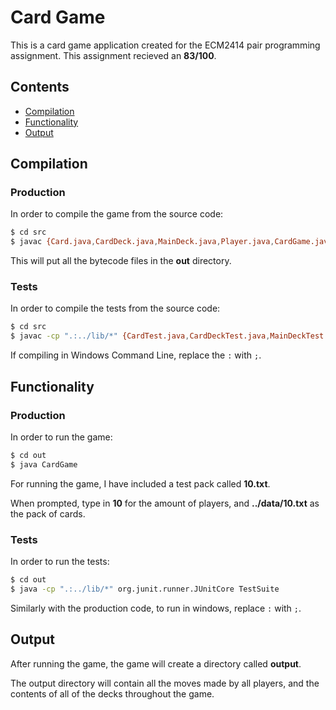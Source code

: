 # Card Game 
This is a card game application created for the ECM2414 pair programming assignment. This assignment recieved an __83/100__.

## Contents

 - [Compilation](#Compiling) 
 - [Functionality](#Usage)
 - [Output](#Output)

## Compilation

### Production 

In order to compile the game from the source code:

```bash
$ cd src
$ javac {Card.java,CardDeck.java,MainDeck.java,Player.java,CardGame.java} -d ../out
```

This will put all the bytecode files in the __out__ directory.

### Tests 

In order to compile the tests from the source code:

```bash
$ cd src
$ javac -cp ".:../lib/*" {CardTest.java,CardDeckTest.java,MainDeckTest.java,PlayerTest.java,CardGameTest.java} -d ../out
```

If compiling in Windows Command Line, replace the `:` with `;`.

## Functionality

### Production

In order to run the game:

```bash
$ cd out
$ java CardGame
```

For running the game, I have included a test pack called __10.txt__.

When prompted, type in __10__ for the amount of players, and __../data/10.txt__ as the pack of cards.

### Tests

In order to run the tests:

```bash
$ cd out
$ java -cp ".:../lib/*" org.junit.runner.JUnitCore TestSuite
```

Similarly with the production code, to run in windows, replace `:` with `;`.

## Output 

After running the game, the game will create a directory called __output__.

The output directory will contain all the moves made by all players, and the contents of all of the decks throughout the game.
